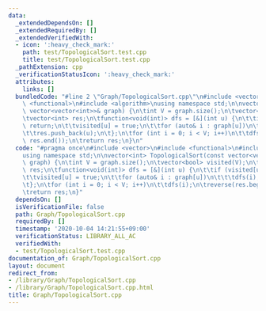 ```yaml
---
data:
  _extendedDependsOn: []
  _extendedRequiredBy: []
  _extendedVerifiedWith:
  - icon: ':heavy_check_mark:'
    path: test/TopologicalSort.test.cpp
    title: test/TopologicalSort.test.cpp
  _pathExtension: cpp
  _verificationStatusIcon: ':heavy_check_mark:'
  attributes:
    links: []
  bundledCode: "#line 2 \"Graph/TopologicalSort.cpp\"\n#include <vector>\n#include\
    \ <functional>\n#include <algorithm>\nusing namespace std;\n\nvector<int> TopologicalSort(const\
    \ vector<vector<int>>& graph) {\n\tint V = graph.size();\n\tvector<bool> visited(V);\n\
    \tvector<int> res;\n\tfunction<void(int)> dfs = [&](int u) {\n\t\tif (visited[u])\
    \ return;\n\t\tvisited[u] = true;\n\t\tfor (auto& i : graph[u])\n\t\t\tdfs(i);\n\
    \t\tres.push_back(u);\n\t};\n\tfor (int i = 0; i < V; i++)\n\t\tdfs(i);\n\treverse(res.begin(),\
    \ res.end());\n\treturn res;\n}\n"
  code: "#pragma once\n#include <vector>\n#include <functional>\n#include <algorithm>\n\
    using namespace std;\n\nvector<int> TopologicalSort(const vector<vector<int>>&\
    \ graph) {\n\tint V = graph.size();\n\tvector<bool> visited(V);\n\tvector<int>\
    \ res;\n\tfunction<void(int)> dfs = [&](int u) {\n\t\tif (visited[u]) return;\n\
    \t\tvisited[u] = true;\n\t\tfor (auto& i : graph[u])\n\t\t\tdfs(i);\n\t\tres.push_back(u);\n\
    \t};\n\tfor (int i = 0; i < V; i++)\n\t\tdfs(i);\n\treverse(res.begin(), res.end());\n\
    \treturn res;\n}"
  dependsOn: []
  isVerificationFile: false
  path: Graph/TopologicalSort.cpp
  requiredBy: []
  timestamp: '2020-10-04 14:21:55+09:00'
  verificationStatus: LIBRARY_ALL_AC
  verifiedWith:
  - test/TopologicalSort.test.cpp
documentation_of: Graph/TopologicalSort.cpp
layout: document
redirect_from:
- /library/Graph/TopologicalSort.cpp
- /library/Graph/TopologicalSort.cpp.html
title: Graph/TopologicalSort.cpp
---
```

